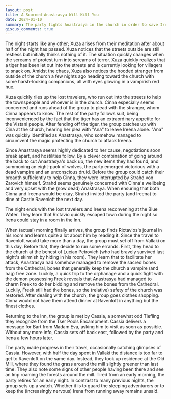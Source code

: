 ```yaml
---
layout: post
title: A Scorned Anastrasya Will Kill You
date: 2024-01-10
summary: The party fights Anastrasya in the church in order to save Ireena
giscus_comments: true
---
```

The night starts like any other; Xuza arises from their meditation after about half of the night has passed. Xuza notices that the streets outside are still restless but initially thinks nothing of it. The situation quickly changes when the screams of protest turn into screams of terror. Xuza quickly realizes that a tiger has been let out into the streets and is currently looking for villagers to snack on. Amidst the chaos, Xuza also notices the hooded stranger from outside of the church a few nights ago heading toward the church with some harsh-looking companions, all with eyes glowing in a vampirish red hue. 

Xuza quickly riles up the lost travelers, who run out into the streets to help the townspeople and whoever is in the church. Cinna especially seems concerned and runs ahead of the group to plead with the stranger, whom Cinna appears to know. The rest of the party follows suit, being inconvenienced by the fact that the tiger has an extraordinary appetite for the Vistani people. After fending off the tiger, the group catches up with Cina at the church, hearing her plea with "Ana" to leave Ireena alone. "Ana" was quickly identified as Anastrasya, who somehow managed to circumvent the magic protecting the church to attack Ireena.  

Since Anastrasya seems highly dedicated to her cause, negotiations soon break apart, and hostilities follow. By a clever combination of going around the back to cut Anastrasya's back up, the new items they had found, and summoning an eight-pack of wolves, the party emerged victorious with a dead vampire and an unconscious druid. Before the group could catch their breadth sufficiently to help Cinna, they were interrupted by Strahd von Zarovich himself. Strahd seems genuinely concerned with Cinna's wellbeing and very upset with the (now dead) Anastrasya. When ensuring that both Cinna and Ireena would be okay, Strahd invited the party (and Ireena) to dine at Castle Ravenloft the next day. 

The night ends with the lost travelers and Ireena reconvening at the Blue Water. They learn that Rictavio quickly escaped town during the night so Irena could stay in a room in the Inn.

When (actual) morning finally arrives, the group finds Rictavios's journal in his room and learns quite a lot about him by reading it. Since the travel to Ravenloft would take more than a day, the group must set off from Vallaki on this day. Before that, they decide to run some errands. First, they head to the church at the behest of Lucian Petrovich (who had bravely survived last night's skirmish by hiding in his room). They learn that to facilitate her attack, Anastrasya had somehow managed to remove the sacred bones from the Cathedral, bones that generally keep the church a vampire (and hag) free zone. Luckily, a quick trip to the orphanage and a quick fight with the demon possessing Freek reveals that Anastrasya had managed to charm Freek to do her bidding and remove the bones from the Cathedral. Luckily, Freek still had the bones, so the (relative) safety of the church was restored. After dealing with the church, the group goes clothes shopping. Cinna would not have them attend dinner at Ravenloft in anything but the finest clothes.

Returning to the Inn, the group is met by Cassia, a somewhat odd Tiefling they recognize from the Tser Pools Encampment. Cassia delivers a message for Bart from Madam Eva, asking him to visit as soon as possible. Without any more info, Cassia sets off back east, followed by the party and Irena a few hours later.

The party made progress in their travel, occasionally catching glimpses of Cassia. However, with half the day spent in Vallaki the distance is too far to get to Ravenloft on the same day. Instead, they took up residence at the Old Mill, where they found the grass around the mill slightly greener than last time. They also note some signs of other people having been there and see an Imp roaming the forests around the mill.
Tired from an early morning, the party retires for an early night. In contrast to many previous nights, the group sets up a watch. Whether it is to guard the sleeping adventurers or to keep the (increasingly nervous) Irena from running away remains unsaid.
